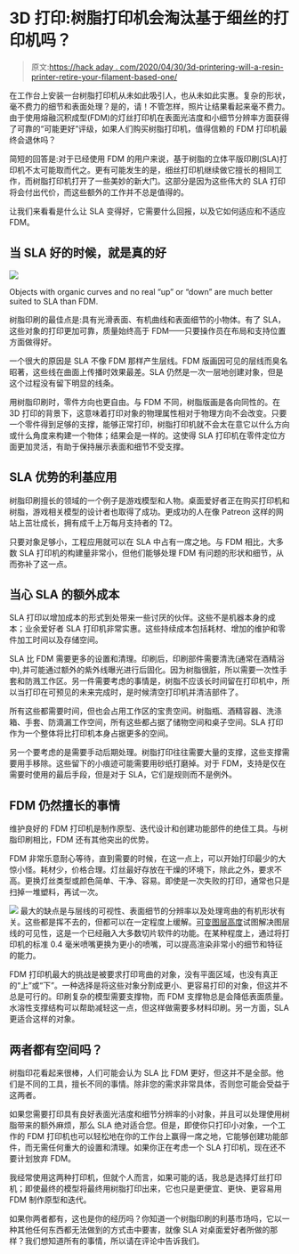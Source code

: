 # 3D 打印:树脂打印机会淘汰基于细丝的打印机吗？

> 原文:[https://hack aday . com/2020/04/30/3d-printering-will-a-resin-printer-retire-your-filament-based-one/](https://hackaday.com/2020/04/30/3d-printering-will-a-resin-printer-retire-your-filament-based-one/)

在工作台上安装一台树脂打印机从未如此吸引人，也从未如此实惠。复杂的形状，毫不费力的细节和表面处理？是的，请！不管怎样，照片让结果看起来毫不费力。由于使用熔融沉积成型(FDM)的灯丝打印机在表面光洁度和小细节分辨率方面获得了可靠的“可能更好”评级，如果人们购买树脂打印机，值得信赖的 FDM 打印机最终会退休吗？

简短的回答是:对于已经使用 FDM 的用户来说，基于树脂的立体平版印刷(SLA)打印机不太可能取而代之。更有可能发生的是，细丝打印机继续做它擅长的相同工作，而树脂打印机打开了一些美妙的新大门。这部分是因为这些伟大的 SLA 打印将会付出代价，而这些额外的工作并不总是值得的。

让我们来看看是什么让 SLA 变得好，它需要什么回报，以及它如何适应和不适应 FDM。

## 当 SLA 好的时候，就是真的好

[![](../Images/5a362b640a9c4aa6ca4feb965ee538da.png)](https://hackaday.com/wp-content/uploads/2020/04/Valve-index-adapter-curved-object-SLA-OK-but-nightmare-for-FDM.jpg)

Objects with organic curves and no real “up” or “down” are much better suited to SLA than FDM.

树脂印刷的最佳点是:具有光滑表面、有机曲线和表面细节的小物体。有了 SLA，这些对象的打印更加可靠，质量始终高于 FDM——只要操作员在布局和支持位置方面做得好。

一个很大的原因是 SLA 不像 FDM 那样产生层线。FDM 版画因可见的层线而臭名昭著，这些线在曲面上传播时效果最差。SLA 仍然是一次一层地创建对象，但是这个过程没有留下明显的线条。

用树脂印刷时，零件方向也更自由。与 FDM 不同，树脂版画是各向同性的。在 3D 打印的背景下，这意味着打印对象的物理属性相对于物理方向不会改变。只要一个零件得到足够的支撑，能够正常打印，树脂打印机就不会太在意它以什么方向或什么角度来构建一个物体；结果会是一样的。这使得 SLA 打印机在零件定位方面更加灵活，有助于保持展示表面和细节不受支撑。

## SLA 优势的利基应用

树脂印刷擅长的领域的一个例子是游戏模型和人物。桌面爱好者正在购买打印机和树脂，游戏相关模型的设计者也取得了成功。更成功的人在像 Patreon 这样的网站上茁壮成长，拥有成千上万每月支持者的 T2。

只要对象足够小，工程应用就可以在 SLA 中占有一席之地。与 FDM 相比，大多数 SLA 打印机的构建量非常小，但他们能够处理 FDM 有问题的形状和细节，从而弥补了这一点。

## 当心 SLA 的额外成本

SLA 打印以增加成本的形式到处带来一些讨厌的伙伴。这些不是机器本身的成本；业余爱好者 SLA 打印机非常实惠。这些持续成本包括耗材、增加的维护和零件加工时间以及存储空间。

SLA 比 FDM 需要更多的设置和清理。印刷后，印刷部件需要清洗(通常在酒精浴中),并可能通过额外的紫外线曝光进行后固化。因为树脂很脏，所以需要一次性手套和防溅工作区。另一件需要考虑的事情是，树脂不应该长时间留在打印机中，所以当打印在可预见的未来完成时，是时候清空打印机并清洁部件了。

所有这些都需要时间，但也会占用工作区的宝贵空间。树脂瓶、酒精容器、洗涤箱、手套、防滴漏工作空间，所有这些都占据了储物空间和桌子空间。SLA 打印作为一个整体将比打印机本身占据更多的空间。

另一个要考虑的是需要手动后期处理。树脂打印往往需要大量的支撑，这些支撑需要用手移除。这些留下的小痕迹可能需要用砂纸打磨掉。对于 FDM，支持是仅在需要时使用的最后手段，但是对于 SLA，它们是规则而不是例外。

## FDM 仍然擅长的事情

维护良好的 FDM 打印机是制作原型、迭代设计和创建功能部件的绝佳工具。与树脂印刷相比，FDM 还有其他突出的优势。

FDM 非常乐意耐心等待，直到需要的时候，在这一点上，可以开始打印最少的大惊小怪。耗材少，价格合理。灯丝最好存放在干燥的环境下，除此之外，要求不高。更换灯丝类型或颜色简单、干净、容易。即使是一次失败的打印，通常也只是扫掉一堆塑料，再试一次。

[![](../Images/09c3605d496c71a6ad403031b87a08c6.png)](https://hackaday.com/wp-content/uploads/2020/04/SLA-dont-ditch-FDM-yet.png) 最大的缺点是与层线的可视性、表面细节的分辨率以及处理弯曲的有机形状有关。这些都是挥不去的，但都可以在一定程度上缓解。[可变图层高度](https://hackaday.com/2017/02/16/hands-on-with-variable-layer-height/)试图解决图层线的可见性，这是一个已经融入大多数切片软件的功能。在某种程度上，通过将打印机的标准 0.4 毫米喷嘴更换为更小的喷嘴，可以提高渲染非常小的细节和特征的能力。

FDM 打印机最大的挑战是被要求打印弯曲的对象，没有平面区域，也没有真正的“上”或“下”。一种选择是将这些对象分割成更小、更容易打印的对象，但这并不总是可行的。印刷复杂的模型需要支撑物，而 FDM 支撑物总是会降低表面质量。水溶性支撑结构可以帮助减轻这一点，但这样做需要多材料印刷。另一方面，SLA 更适合这样的对象。

## 两者都有空间吗？

树脂印花看起来很棒，人们可能会认为 SLA 比 FDM 更好，但这并不是全部。他们是不同的工具，擅长不同的事情。除非您的需求非常具体，否则您可能会受益于这两者。

如果您需要打印具有良好表面光洁度和细节分辨率的小对象，并且可以处理使用树脂带来的额外麻烦，那么 SLA 绝对适合您。但是，即使你只打印小对象，一个工作的 FDM 打印机也可以轻松地在你的工作台上赢得一席之地，它能够创建功能部件，而无需任何重大的设置和清理。如果你正在考虑一个 SLA 打印机，现在还不要计划放弃 FDM。

我经常使用这两种打印机，但就个人而言，如果可能的话，我总是选择灯丝打印机；即使最终的模型将最终用树脂打印出来，它也只是更便宜、更快、更容易用 FDM 制作原型和迭代。

如果你两者都有，这也是你的经历吗？你知道一个树脂印刷的利基市场吗，它以一种其他任何东西都无法做到的方式击中要害，就像 SLA 对桌面爱好者所做的那样？我们想知道所有的事情，所以请在评论中告诉我们。